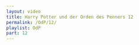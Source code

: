 ```yaml
---
layout: video
title: Harry Potter und der Orden des Penners 12
permalink: /OdP/12/
playlist: OdP
part: 12
---
```

